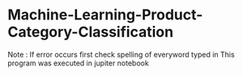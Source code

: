 # Machine-Learning-Product-Category-Classification

Note : If error occurs first check spelling of everyword typed in 
       This program was executed in jupiter notebook
